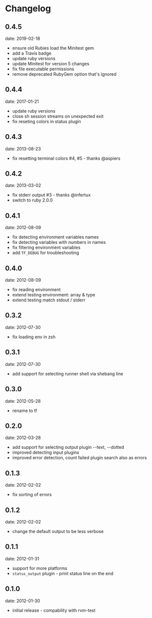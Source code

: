 # Changelog

## 0.4.5
date: 2019-02-18
  - ensure old Rubies load the Minitest gem
  - add a Travis badge
  - update ruby versions
  - update Minitest for version 5 changes
  - fix file executable permissions
  - remove deprecated RubyGem option that's ignored

## 0.4.4
date: 2017-01-21

 - update ruby versions
 - close sh session streams on unexpected exit
 - fix reseting colors in status plugin

## 0.4.3
date: 2013-08-23

 - fix resetting terminal colors #4, #5 - thanks @aspiers

## 0.4.2
date: 2013-03-02

 - fix stderr output #3 - thanks @infertux
 - switch to ruby 2.0.0

## 0.4.1
date: 2012-08-09

 - fix detecting environment variables names
 - fix detecting variables with numbers in names
 - fix filtering environment variables
 - add `TF_DEBUG` for troubleshooting

## 0.4.0
date: 2012-08-09

 - fix reading environment
 - extend testing environment: array & type
 - extend testing match stdout / stderr

## 0.3.2
date: 2012-07-30

 - fix loading env in zsh

## 0.3.1
date: 2012-07-30

 - add support for selecting runner shell via shebang line

## 0.3.0
date: 2012-05-28

 - rename to tf

## 0.2.0
date: 2012-03-28

 - add support for selecting output plugin --text, --dotted
 - improved detecting input plugins
 - improved error detection, count failed plugin search also as errors

## 0.1.3
date: 2012-02-02

 - fix sorting of errors

## 0.1.2
date: 2012-02-02

 - change the default output to be less verbose

## 0.1.1
date: 2012-01-31

 - support for more platforms
 - `status_output` plugin - print status line on the end

## 0.1.0
date: 2012-01-30

 - initial release - compability with rvm-test
